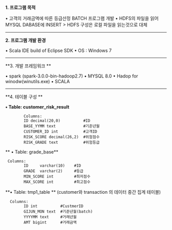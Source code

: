 **1. 프로그램 목적**

  • 고객의 거래금액에 따른 등급산정 BATCH 프로그램 개발
  • HDFS의 파일을 읽어 MYSQL DABASE에 INSERT
    > HDFS 구성은 로컬 파일을 읽는것으로 대체

- - -
**2. 프로그램 개발 환경**

  • Scala IDE build of Eclipse SDK
  • OS : Windows 7

- - -  
**3. 개발 프레임워크 **

   • spark (spark-3.0.0-bin-hadoop2.7)
   • MYSQL 8.0
   • Hadop for winodw(winutils.exe)
   • SCALA
   
- - -
**4. 테이블 구성 ** 

   **• Table: customer_risk_result**
  
            Columns:
            ID decimal(20,0)          #ID
            BASE_YYMM text            #기준년월
            CUSTOMER_ID int           #고객ID
            RISK_SCORE decimal(26,2)  #위험점수
            RISK_GRADE text           #위험등급
            

  ** • Table: grade_base**
  
     Columns:
            ID     varchar(10)    #ID
            GRADE  varchar(2)     #등급
            MIN_SCORE int         #최저점수
            MAX_SCORE int         #최고점수
            






**• Table: tmp1_table  ** (customer와 transaction 의 데이터 중간 집계 테이블)

      Columns:
            ID int          #CustmerID 
            GIJUN_MON text  #기준년월(batch)
            YYYYMM text     #거래년월
            AMT bigint      #거래금액
            
            
            
